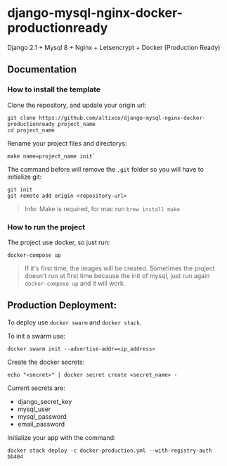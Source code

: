 # django-mysql-nginx-docker-productionready
Django 2.1 + Mysql 8 + Nginx + Letsencrypt + Docker (Production Ready)

## Documentation ##

### How to install the template ###

Clone the repository, and update your origin url: 
```
git clone https://github.com/altixco/django-mysql-nginx-docker-productionready project_name
cd project_name
```

Rename your project files and directorys:
```
make name=project_name init`
```

The command before will remove the `.git` folder so you will have to initialize git:
```
git init
git remote add origin <repository-url>
```

> Info: Make is required, for mac run `brew install make`

### How to run the project ###

The project use docker, so just run:

`docker-compose up`

> If it's first time, the images will be created.
> Sometimes the project doesn't run at first time because the init of mysql, just run again `docker-compose up` and it will work.

## Production Deployment: ##

To deploy use `docker swarm` and `docker stack`.

To init a swarm use:
```
docker swarm init --advertise-addr=<ip_address>
```

Create the docker secrets:
```
echo "<secret>" | docker secret create <secret_name> -
```

Current secrets are:

* django_secret_key
* mysql_user
* mysql_password
* email_password

Initialize your app with the command:
```
docker stack deploy -c docker-production.yml --with-registry-auth bb404
```
